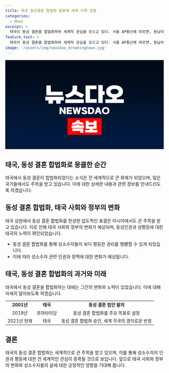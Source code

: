 ```yaml
---
title: 태국 동성결혼 합법화 발표에 세계 이목 집중
categories:
  - News
excerpt: >
  태국이 동성 결혼을 합법화하여 세계적 관심을 모으고 있다. 서울 AP통신에 따르면, 동남아시아에서는 최초로 동성 결혼을 합법화한 태국 상원의 압도적인 찬성 표결로 법안이 승인되었다. 이로써 태국은 대만과 네팔에 이어 아시아에서 세 번째로 동성 결혼을 합법화한 국가가 되었다. 법률은 왕실 승인 후 120일 후에 시행될 예정이며, 이로써 성소수자들은 일상생활에서의 차별에 대한 불만을 해소하고, 권리와 자유를 누릴 수 있게 될 전망이다. 이러한 변화로 태국은 세계적으로 인권과 성평등을 증진하며 강조하는 기념비적 전진을 이룩하며, 10월부터 동성 결혼식이 가능해질 것으로 예상되고 있다.
feature_text: >
  태국이 동성 결혼을 합법화하여 세계적 관심을 모으고 있다. 서울 AP통신에 따르면, 동남아시아에서는 최초로 동성 결혼을 합법화한 태국 상원의 압도적인 찬성 표결로 법안이 승인되었다. 이로써 태국은 대만과 네팔에 이어 아시아에서 세 번째로 동성 결혼을 합법화한 국가가 되었다. 법률은 왕실 승인 후 120일 후에 시행될 예정이며, 이로써 성소수자들은 일상생활에서의 차별에 대한 불만을 해소하고, 권리와 자유를 누릴 수 있게 될 전망이다. 이러한 변화로 태국은 세계적으로 인권과 성평등을 증진하며 강조하는 기념비적 전진을 이룩하며, 10월부터 동성 결혼식이 가능해질 것으로 예상되고 있다.
image: '/assets/img/newsdao_breakingnews.jpg'
---
```


<p><img src="/assets/img/newsdao_breakingnews.jpg" alt="firstkoreanews 속보" /></p>

<h2 data-ke-size="size26">태국, 동성 결혼 합법화로 뭉클한 순간</h2>

<p data-ke-size="size16">태국에서 동성 결혼이 합법화되었다는 소식은 전 세계적으로 큰 화제가 되었으며, 많은 국가들에서도 주목을 받고 있습니다. 이에 대한 상세한 내용과 관련 정보를 안내드리도록 하겠습니다.</p>

<h2 data-ke-size="size24">동성 결혼 합법화, 태국 사회와 정부의 변화</h2>

<p data-ke-size="size16">태국 상원에서 동성 결혼 합법화를 찬성한 압도적인 표결은 아시아에서도 큰 주목을 받고 있습니다. 이로 인해 태국 사회와 정부의 변화가 예상되며, 동성인권과 성평등에 대한 태국의 노력이 확인되었습니다.</p>

<ul>
  <li>동성 결혼 합법화를 통해 성소수자들이 보다 평등한 권리를 행使할 수 있게 되었습니다.</li>
  <li>이에 따라 성소수자 관련 인권과 정책에 대한 변화가 예상됩니다.</li>
</ul>

<h2 data-ke-size="size24">태국, 동성 결혼 합법화의 과거와 미래</h2>

<p data-ke-size="size16">태국에서 동성 결혼을 합법화하는 데에는 그간의 변화와 노력이 있었습니다. 이에 대해 자세히 알아보도록 하겠습니다.</p>

<table>
  <tr>
    <td style="text-align: center; height: 17px;"><b>2001년</b></td>
    <td style="text-align: center; height: 17px;"><b>태국</b></td>
    <td style="text-align: center; height: 17px;"><b>동성 결혼 법안 발의</b></td>
  </tr>
  <tr>
    <td style="text-align: center; height: 17px;">2019년</td>
    <td style="text-align: center; height: 17px;">프아타이당</td>
    <td style="text-align: center; height: 17px;">동성 결혼 합법화를 주요 목표로 설정</td>
  </tr>
  <tr>
    <td style="text-align: center; height: 17px;">2021년 현재</td>
    <td style="text-align: center; height: 17px;">태국</td>
    <td style="text-align: center; height: 17px;">동성 결혼 합법화 승인, 세계 각국의 경이로운 반응</td>
  </tr>
</table>

<h2 data-ke-size="size24">결론</h2>

<p data-ke-size="size16">태국의 동성 결혼 합법화는 세계적으로 큰 주목을 받고 있으며, 이를 통해 성소수자의 인권과 평등에 대한 전 세계적인 관심이 증폭될 것으로 보입니다. 앞으로 태국 사회와 정부의 변화와 성소수자들의 삶에 대한 긍정적인 영향을 기대해 봅니다.</p>

